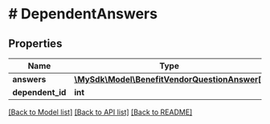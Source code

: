 # # DependentAnswers

## Properties

Name | Type | Description | Notes
------------ | ------------- | ------------- | -------------
**answers** | [**\MySdk\Model\BenefitVendorQuestionAnswer[]**](BenefitVendorQuestionAnswer.md) |  | [optional]
**dependent_id** | **int** |  | [optional]

[[Back to Model list]](../../README.md#models) [[Back to API list]](../../README.md#endpoints) [[Back to README]](../../README.md)
